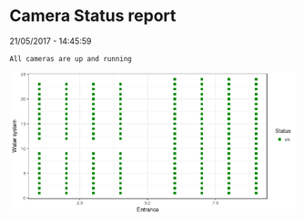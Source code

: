 Camera Status report
================
21/05/2017 - 14:45:59

    All cameras are up and running

![](camreport_files/figure-markdown_github/unnamed-chunk-2-1.png)
